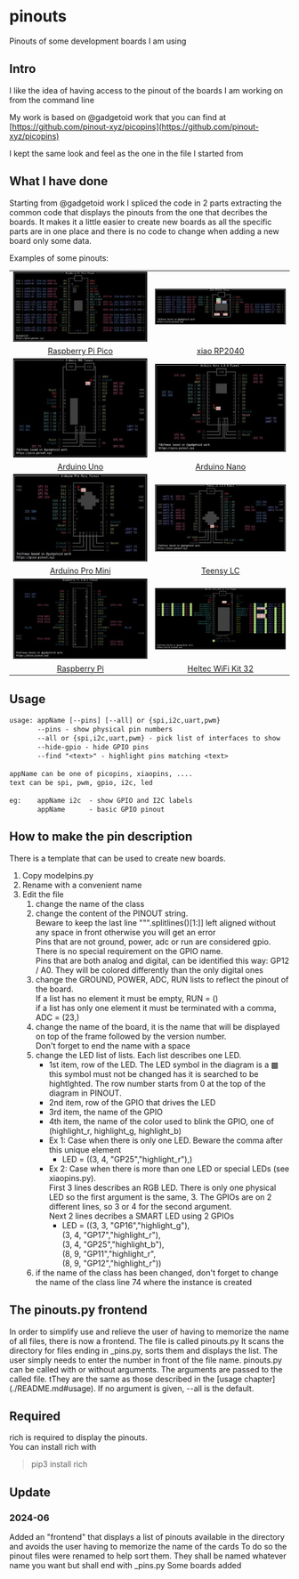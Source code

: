 # pinouts
Pinouts of some development boards I am using

## Intro
I like the idea of having access to the pinout of the boards I am working on from the command line

My work is based on @gadgetoid work that you can find at [https://github.com/pinout-xyz/picopins](https://github.com/pinout-xyz/picopins)

I kept the same look and feel as the one in the file I started from

## What I have done
Starting from @gadgetoid work I spliced the code in 2 parts extracting the common code that displays the pinouts from the one that decribes the boards. It makes it a little easier to create new boards as all the specific parts are in one place and there is no code to change when adding a new board only some data.

Examples of some pinouts:  

|   |   |
|:---:|:---:| 
|[![Raspberry Pi Pico](doc/small/picopins.jpg)](doc/picopins.jpg)|[![xiao RP2040](doc/small/xiaopins.jpg)](doc/xiaopins.jpg)|
|[Raspberry Pi Pico](doc/picopins.jpg)|[xiao RP2040](doc/xiaopins.jpg)|
|[![Arduino Uno](doc/small/unopins.jpg)](doc/unopins.jpg)| [![Arduino Nano](doc/small/nanopins.jpg)](doc/nanopins.jpg)|
|[Arduino Uno](doc/unopins.jpg)| [Arduino Nano](doc/nanopins.jpg)
|[![Arduino Pro Mini](doc/small/prominipins.jpg)](doc/prominipins.jpg)|[![Teensy LC](doc/small/teensylcpins.jpg)](doc/teensylcpins.jpg)|
|[Arduino Pro Mini](doc/prominipins.jpg)|[Teensy LC](doc/teensylcpins.jpg)|
|[![Raspberry Pi](doc/small/raspipins.jpg)](doc/raspipins.jpg) | [![Heltec WiFi Kit 32](doc/small/wifikit32pins.jpg)](doc/wifikit32pins.jpg) |
|[Raspberry Pi](doc/raspipins.jpg) | [Heltec WiFi Kit 32](doc/wifikit32pins.jpg) |

## Usage
```
usage: appName [--pins] [--all] or {spi,i2c,uart,pwm}
       --pins - show physical pin numbers
       --all or {spi,i2c,uart,pwm} - pick list of interfaces to show
       --hide-gpio - hide GPIO pins
       --find "<text>" - highlight pins matching <text>

appName can be one of picopins, xiaopins, ....
text can be spi, pwm, gpio, i2c, led

eg:    appName i2c  - show GPIO and I2C labels
       appName      - basic GPIO pinout
```
## How to make the pin description
There is a template that can be used to create new boards.  

1. Copy modelpins.py
1. Rename with a convenient name
1. Edit the file
    1. change the name of the class
    1. change the content of the PINOUT string.  
    Beware to keep the last line """.splitlines()[1:]] left aligned without any space in front otherwise you will get an error  
    Pins that are not ground, power, adc or run are considered gpio. There is no special requirement on the GPIO name.  
    Pins that are both analog and digital, can be identified this way: GP12 / A0. They will be colored differently than the only digital ones
    1. change the GROUND, POWER, ADC, RUN lists to reflect the pinout of the board.  
    If a list has no element it must be empty, RUN = ()  
    if a list has only one element it must be terminated with a comma, ADC = (23,)  
    1. change the name of the board, it is the name that will be displayed on top of the frame followed by the version number.  
    Don't forget to end the name with a space  
    1. change the LED list of lists. Each list describes one LED.
        - 1st item, row of the LED. The LED symbol in the diagram is a ▩ this symbol must not be changed has it is searched to be hightlghted. The row number starts from 0 at the top of the diagram in PINOUT.
        - 2nd item, row of the GPIO that drives the LED
        - 3rd item, the name of the GPIO
        - 4th item, the name of the color used to blink the GPIO, one of (highlight_r, highlight_g, highlight_b)
        - Ex 1: Case when there is only one LED. Beware the comma after this unique element  
            - LED = ((3, 4, "GP25","highlight_r"),)  
        - Ex 2: Case when there is more than one LED or special LEDs (see xiaopins.py).  
            First 3 lines describes an RGB LED. There is only one physical LED so the first argument is the same, 3. The GPIOs are on 2 different lines, so 3 or 4 for the second argument.  
            Next 2 lines decribes a SMART LED using 2 GPIOs    
            - LED = ((3, 3, "GP16","highlight_g"),  
            (3, 4, "GP17","highlight_r"),  
            (3, 4, "GP25","highlight_b"),  
            (8, 9, "GP11","highlight_r",  
            (8, 9, "GP12","highlight_r"))  
    1. if the name of the class has been changed, don't forget to change the name of the class line 74 where the instance is created

## The pinouts.py frontend
In order to simplify use and relieve the user of having to memorize the name of all files, there is now a frontend.
The file is called pinouts.py
It scans the directory for files ending in _pins.py, sorts them and displays the list. The user simply needs to enter the number in front of the file name.
pinouts.py can be called with or without arguments. The arguments are passed to the called file. tThey are the same as those described in the [usage chapter] (./README.md#usage). If no argument is given, --all is the default.

## Required
rich is required to display the pinouts.  
You can install rich with
> pip3 install rich

## Update
### 2024-06
Added an "frontend" that displays a list of pinouts available in the directory and avoids the user having to memorize the name of the cards 
To do so the pinout files were renamed to help sort them. They shall be named whatever name you want but shall end with _pins.py
Some boards added

